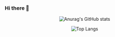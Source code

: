 ### Hi there 👋

<!--
**seon7129/seon7129** is a ✨ _special_ ✨ repository because its `README.md` (this file) appears on your GitHub profile.

Here are some ideas to get you started:

- 🔭 I’m currently working on ...
- 🌱 I’m currently learning ...
- 👯 I’m looking to collaborate on ...
- 🤔 I’m looking for help with ...
- 💬 Ask me about ...
- 📫 How to reach me: ...
- 😄 Pronouns: ...
- ⚡ Fun fact: ...
-->

<div align="center">
  
  ![Anurag's GitHub stats](https://github-readme-stats.vercel.app/api?username=seon7129&show_icons=true&theme=holi)

  ![Top Langs](https://github-readme-stats.vercel.app/api/top-langs/?username=seon7129&layout=compact&theme=holi)

</div>

